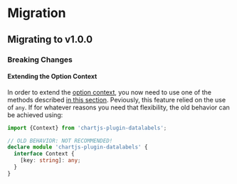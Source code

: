 # Migration

## Migrating to v1.0.0

### Breaking Changes

#### Extending the Option Context <Badge text="TS only"/>

In order to extend the [option context](options.md#option-context), you now need to use one of the methods described [in this section](typescript.md#option-context). Peviously, this feature relied on the use of `any`. If for whatever reasons you need that flexibility, the old behavior can be achieved using:

```ts
import {Context} from 'chartjs-plugin-datalabels';

// OLD BEHAVIOR: NOT RECOMMENDED!
declare module 'chartjs-plugin-datalabels' {
  interface Context {
    [key: string]: any;
  }
}
```
